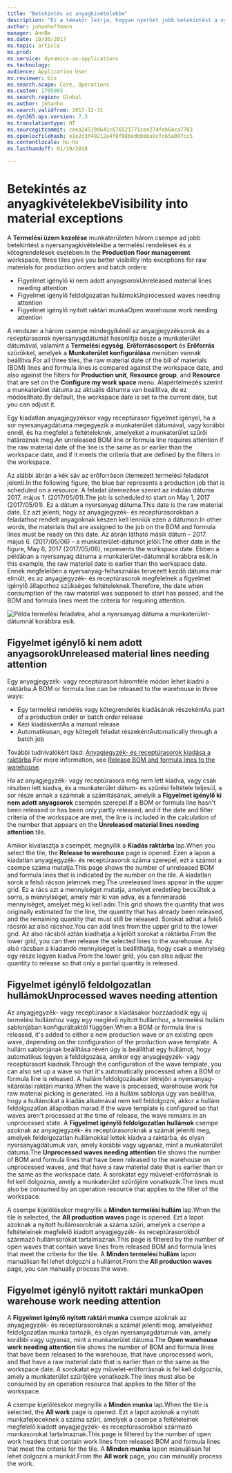```yaml
---
title: "Betekintés az anyagkivételekbe"
description: "Ez a témakör leírja, hogyan nyerhet jobb betekintést a nyersanyagkivételekbe a termelési rendelések és a kötegrendelések esetében."
author: johanhoffmann
manager: AnnBe
ms.date: 10/30/2017
ms.topic: article
ms.prod: 
ms.service: dynamics-ax-applications
ms.technology: 
audience: Application User
ms.reviewer: bis
ms.search.scope: Core, Operations
ms.custom: 1705903
ms.search.region: Global
ms.author: johanho
ms.search.validfrom: 2017-12-31
ms.dyn365.ops.version: 7.3
ms.translationtype: HT
ms.sourcegitcommit: ceea24519d641c676521771cee274feb64ca7783
ms.openlocfilehash: e1e2c3f49212a4f8f88bedbb6ba9cfc65a097cc5
ms.contentlocale: hu-hu
ms.lasthandoff: 01/19/2018

---
```

# <a name="visibility-into-material-exceptions"></a><span data-ttu-id="4174c-103">Betekintés az anyagkivételekbe</span><span class="sxs-lookup"><span data-stu-id="4174c-103">Visibility into material exceptions</span></span>

<span data-ttu-id="4174c-104">A **Termelési üzem kezelése** munkaterületen három csempe ad jobb betekintést a nyersanyagkivételekbe a termelési rendelések és a kötegrendelések esetében:</span><span class="sxs-lookup"><span data-stu-id="4174c-104">In the **Production floor management** workspace, three tiles give you better visibility into exceptions for raw materials for production orders and batch orders:</span></span>

- <span data-ttu-id="4174c-105">Figyelmet igénylő ki nem adott anyagsorok</span><span class="sxs-lookup"><span data-stu-id="4174c-105">Unreleased material lines needing attention</span></span>
- <span data-ttu-id="4174c-106">Figyelmet igénylő feldolgozatlan hullámok</span><span class="sxs-lookup"><span data-stu-id="4174c-106">Unprocessed waves needing attention</span></span>
- <span data-ttu-id="4174c-107">Figyelmet igénylő nyitott raktári munka</span><span class="sxs-lookup"><span data-stu-id="4174c-107">Open warehouse work needing attention</span></span>

<span data-ttu-id="4174c-108">A rendszer a három csempe mindegyikénél az anyagjegyzéksorok és a receptúrasorok nyersanyagdátumát hasonlítja össze a munkaterület dátumával, valamint a **Termelési egység**, **Erőforráscsoport** és **Erőforrás** szűrőkkel, amelyek a **Munkaterület konfigurálása** menüben vannak beállítva.</span><span class="sxs-lookup"><span data-stu-id="4174c-108">For all three tiles, the raw material date of the bill of materials (BOM) lines and formula lines is compared against the workspace date, and also against the filters for **Production unit**, **Resource group**, and **Resource** that are set on the **Configure my work space** menu.</span></span> <span data-ttu-id="4174c-109">Alapértelmezés szerint a munkaterület dátuma az aktuális dátumra van beállítva, de ez módosítható.</span><span class="sxs-lookup"><span data-stu-id="4174c-109">By default, the workspace date is set to the current date, but you can adjust it.</span></span>

<span data-ttu-id="4174c-110">Egy kiadatlan anyagjegyzéksor vagy receptúrasor figyelmet igényel, ha a sor nyersanyagdátuma megegyezik a munkaterület dátumával, vagy korábbi ennél, és ha megfelel a feltételeknek, amelyeket a munkaterület szűrői határoznak meg.</span><span class="sxs-lookup"><span data-stu-id="4174c-110">An unreleased BOM line or formula line requires attention if the raw material date of the line is the same as or earlier than the workspace date, and if it meets the criteria that are defined by the filters in the workspace.</span></span>

<span data-ttu-id="4174c-111">Az alábbi ábrán a kék sáv az erőforráson ütemezett termelési feladatot jelenti.</span><span class="sxs-lookup"><span data-stu-id="4174c-111">In the following figure, the blue bar represents a production job that is scheduled on a resource.</span></span> <span data-ttu-id="4174c-112">A feladat ütemezése szerint az indulás dátuma 2017. május 1. (2017/05/01).</span><span class="sxs-lookup"><span data-stu-id="4174c-112">The job is scheduled to start on May 1, 2017 (2017/05/01).</span></span> <span data-ttu-id="4174c-113">Ez a dátum a nyersanyag dátuma.</span><span class="sxs-lookup"><span data-stu-id="4174c-113">This date is the raw material date.</span></span> <span data-ttu-id="4174c-114">Ez azt jelenti, hogy az anyagjegyzék- és receptúrasorokban a feladathoz rendelt anyagoknak készen kell lenniük ezen a dátumon.</span><span class="sxs-lookup"><span data-stu-id="4174c-114">In other words, the materials that are assigned to the job on the BOM and formula lines must be ready on this date.</span></span> <span data-ttu-id="4174c-115">Az ábrán látható másik dátum – 2017. május 6. (2017/05/06) – a munkaterület-dátumot jelöli.</span><span class="sxs-lookup"><span data-stu-id="4174c-115">The other date in the figure, May 6, 2017 (2017/05/06), represents the workspace date.</span></span> <span data-ttu-id="4174c-116">Ebben a példában a nyersanyag dátuma a munkaterület-dátumnál korábbra esik.</span><span class="sxs-lookup"><span data-stu-id="4174c-116">In this example, the raw material date is earlier than the workspace date.</span></span> <span data-ttu-id="4174c-117">Ennek megfelelően a nyersanyag-felhasználás tervezett kezdő dátuma már elmúlt, és az anyagjegyzék- és receptúrasorok megfelelnek a figyelmet igénylő állapothoz szükséges feltételeknek.</span><span class="sxs-lookup"><span data-stu-id="4174c-117">Therefore, the date when consumption of the raw material was supposed to start has passed, and the BOM and formula lines meet the criteria for requiring attention.</span></span>

![Példa termelési feladatra, ahol a nyersanyag dátuma a munkaterület-dátumnál korábbra esik.](./media/improved-visibility.png)

## <a name="unreleased-material-lines-needing-attention"></a><span data-ttu-id="4174c-119">Figyelmet igénylő ki nem adott anyagsorok</span><span class="sxs-lookup"><span data-stu-id="4174c-119">Unreleased material lines needing attention</span></span>

<span data-ttu-id="4174c-120">Egy anyagjegyzék- vagy receptúrasort háromféle módon lehet kiadni a raktárba:</span><span class="sxs-lookup"><span data-stu-id="4174c-120">A BOM or formula line can be released to the warehouse in three ways:</span></span>

- <span data-ttu-id="4174c-121">Egy termelési rendelés vagy kötegrendelés kiadásának részeként</span><span class="sxs-lookup"><span data-stu-id="4174c-121">As part of a production order or batch order release</span></span>
- <span data-ttu-id="4174c-122">Kézi kiadásként</span><span class="sxs-lookup"><span data-stu-id="4174c-122">As a manual release</span></span>
- <span data-ttu-id="4174c-123">Automatikusan, egy kötegelt feladat részeként</span><span class="sxs-lookup"><span data-stu-id="4174c-123">Automatically through a batch job</span></span>

<span data-ttu-id="4174c-124">További tudnivalókért lásd: [Anyagjegyzék- és receptúrasorok kiadása a raktárba](releasing-bom-and-formula-lines-to-warehouse.md).</span><span class="sxs-lookup"><span data-stu-id="4174c-124">For more information, see [Release BOM and formula lines to the warehouse](releasing-bom-and-formula-lines-to-warehouse.md).</span></span> 

<span data-ttu-id="4174c-125">Ha az anyagjegyzék- vagy receptúrasora még nem lett kiadva, vagy csak részben lett kiadva, és a munkaterület dátum- és szűrési feltétele teljesül, a sor része annak a számnak a számításának, amelyik a **Figyelmet igénylő ki nem adott anyagsorok** csempén szerepel.</span><span class="sxs-lookup"><span data-stu-id="4174c-125">If a BOM or formula line hasn't been released or has been only partly released, and if the date and filter criteria of the workspace are met, the line is included in the calculation of the number that appears on the **Unreleased material lines needing attention** tile.</span></span>

<span data-ttu-id="4174c-126">Amikor kiválasztja a csempét, megnyílik a **Kiadás raktárba** lap.</span><span class="sxs-lookup"><span data-stu-id="4174c-126">When you select the tile, the **Release to warehouse** page is opened.</span></span> <span data-ttu-id="4174c-127">Ezen a lapon a kiadatlan anyagjegyzék- és receptúrasorok száma szerepel, ezt a számot a csempe száma mutatja.</span><span class="sxs-lookup"><span data-stu-id="4174c-127">This page shows the number of unreleased BOM and formula lines that is indicated by the number on the tile.</span></span> <span data-ttu-id="4174c-128">A kiadatlan sorok a felső rácson jelennek meg.</span><span class="sxs-lookup"><span data-stu-id="4174c-128">The unreleased lines appear in the upper grid.</span></span> <span data-ttu-id="4174c-129">Ez a rács azt a mennyiséget mutatja, amelyet eredetileg becsültek a sorra, a mennyiséget, amely már ki van adva, és a fennmaradó mennyiséget, amelyet még ki kell adni.</span><span class="sxs-lookup"><span data-stu-id="4174c-129">This grid shows the quantity that was originally estimated for the line, the quantity that has already been released, and the remaining quantity that must still be released.</span></span> <span data-ttu-id="4174c-130">Sorokat adhat a felső rácsról az alsó rácshoz.</span><span class="sxs-lookup"><span data-stu-id="4174c-130">You can add lines from the upper grid to the lower grid.</span></span> <span data-ttu-id="4174c-131">Az alsó rácsból aztán kiadhatja a kijelölt sorokat a raktárba.</span><span class="sxs-lookup"><span data-stu-id="4174c-131">From the lower grid, you can then release the selected lines to the warehouse.</span></span> <span data-ttu-id="4174c-132">Az alsó rácsban a kiadandó mennyiséget is beállíthatja, hogy csak a mennyiség egy része legyen kiadva.</span><span class="sxs-lookup"><span data-stu-id="4174c-132">From the lower grid, you can also adjust the quantity to release so that only a partial quantity is released.</span></span>

## <a name="unprocessed-waves-needing-attention"></a><span data-ttu-id="4174c-133">Figyelmet igénylő feldolgozatlan hullámok</span><span class="sxs-lookup"><span data-stu-id="4174c-133">Unprocessed waves needing attention</span></span>

<span data-ttu-id="4174c-134">Az anyagjegyzék- vagy receptúrasor a kiadásakor hozzáadódik egy új termelési hullámhoz vagy egy meglévő nyitott hullámhoz, a termelési hullám sablonjában konfiguráltaktól függően.</span><span class="sxs-lookup"><span data-stu-id="4174c-134">When a BOM or formula line is released, it's added to either a new production wave or an existing open wave, depending on the configuration of the production wave template.</span></span> <span data-ttu-id="4174c-135">A hullám sablonjának beállítása révén úgy is beállíthat egy hullámot, hogy automatikus legyen a feldolgozása, amikor egy anyagjegyzék- vagy receptúrasort kiadnak.</span><span class="sxs-lookup"><span data-stu-id="4174c-135">Through the configuration of the wave template, you can also set up a wave so that it's automatically processed when a BOM or formula line is released.</span></span> <span data-ttu-id="4174c-136">A hullám feldolgozásakor létrejön a nyersanyag-kitárolási raktári munka.</span><span class="sxs-lookup"><span data-stu-id="4174c-136">When the wave is processed, warehouse work for raw material picking is generated.</span></span> <span data-ttu-id="4174c-137">Ha a hullám sablonja úgy van beállítva, hogy a hullámokat a kiadás alkalmával nem kell feldolgozni, akkor a hullám feldolgozatlan állapotban marad.</span><span class="sxs-lookup"><span data-stu-id="4174c-137">If the wave template is configured so that waves aren't processed at the time of release, the wave remains in an unprocessed state.</span></span> <span data-ttu-id="4174c-138">A **Figyelmet igénylő feldolgozatlan hullámok** csempe azoknak az anyagjegyzék- és receptúrasoroknak a számát jeleníti meg, amelyek feldolgozatlan hullámokkal lettek kiadva a raktárba, és olyan nyersanyagdátumuk van, amely korábbi vagy ugyanaz, mint a munkaterület dátuma.</span><span class="sxs-lookup"><span data-stu-id="4174c-138">The **Unprocessed waves needing attention** tile shows the number of BOM and formula lines that have been released to the warehouse on unprocessed waves, and that have a raw material date that is earlier than or the same as the workspace date.</span></span> <span data-ttu-id="4174c-139">A sorokatat egy művelet-erőforrásnak is fel kell dolgoznia, amely a munkaterület szűrőjére vonatkozik.</span><span class="sxs-lookup"><span data-stu-id="4174c-139">The lines must also be consumed by an operation resource that applies to the filter of the workspace.</span></span>

<span data-ttu-id="4174c-140">A csempe kijelölésekor megnyílik a **Minden termelési hullám** lap.</span><span class="sxs-lookup"><span data-stu-id="4174c-140">When the tile is selected, the **All production waves** page is opened.</span></span> <span data-ttu-id="4174c-141">Ezt a lapot azoknak a nyitott hullámsoroknak a száma szűri, amelyek a csempe a feltételeinek megfelelő kiadott anyagjegyzék- és receptúrasorokból származó hullámsorokat tartalmaznak.</span><span class="sxs-lookup"><span data-stu-id="4174c-141">This page is filtered by the number of open waves that contain wave lines from released BOM and formula lines that meet the criteria for the tile.</span></span> <span data-ttu-id="4174c-142">A **Minden termelési hullám** lapon manuálisan fel lehet dolgozni a hullámot.</span><span class="sxs-lookup"><span data-stu-id="4174c-142">From the **All production waves** page, you can manually process the wave.</span></span>

## <a name="open-warehouse-work-needing-attention"></a><span data-ttu-id="4174c-143">Figyelmet igénylő nyitott raktári munka</span><span class="sxs-lookup"><span data-stu-id="4174c-143">Open warehouse work needing attention</span></span>

<span data-ttu-id="4174c-144">A **Figyelmet igénylő nyitott raktári munka** csempe azoknak az anyagjegyzék- és receptúrasoroknak a számát jeleníti meg, amelyekhez feldolgozatlan munka tartozik, és olyan nyersanyagdátumuk van, amely korábbi vagy ugyanaz, mint a munkaterület dátuma.</span><span class="sxs-lookup"><span data-stu-id="4174c-144">The **Open warehouse work needing attention** tile shows the number of BOM and formula lines that have been released to the warehouse, that have unprocessed work, and that have a raw material date that is earlier than or the same as the workspace date.</span></span> <span data-ttu-id="4174c-145">A sorokatat egy művelet-erőforrásnak is fel kell dolgoznia, amely a munkaterület szűrőjére vonatkozik.</span><span class="sxs-lookup"><span data-stu-id="4174c-145">The lines must also be consumed by an operation resource that applies to the filter of the workspace.</span></span>

<span data-ttu-id="4174c-146">A csempe kijelölésekor megnyílik a **Minden munka** lap.</span><span class="sxs-lookup"><span data-stu-id="4174c-146">When the tile is selected, the **All work** page is opened.</span></span> <span data-ttu-id="4174c-147">Ezt a lapot azoknak a nyitott munkafejléceknek a száma szűri, amelyek a csempe a feltételeinek megfelelő kiadott anyagjegyzék- és receptúrasorokból származó munkasorokat tartalmaznak.</span><span class="sxs-lookup"><span data-stu-id="4174c-147">This page is filtered by the number of open work headers that contain work lines from released BOM and formula lines that meet the criteria for the tile.</span></span> <span data-ttu-id="4174c-148">A **Minden munka** lapon manuálisan fel lehet dolgozni a munkát.</span><span class="sxs-lookup"><span data-stu-id="4174c-148">From the **All work** page, you can manually process the work.</span></span>

